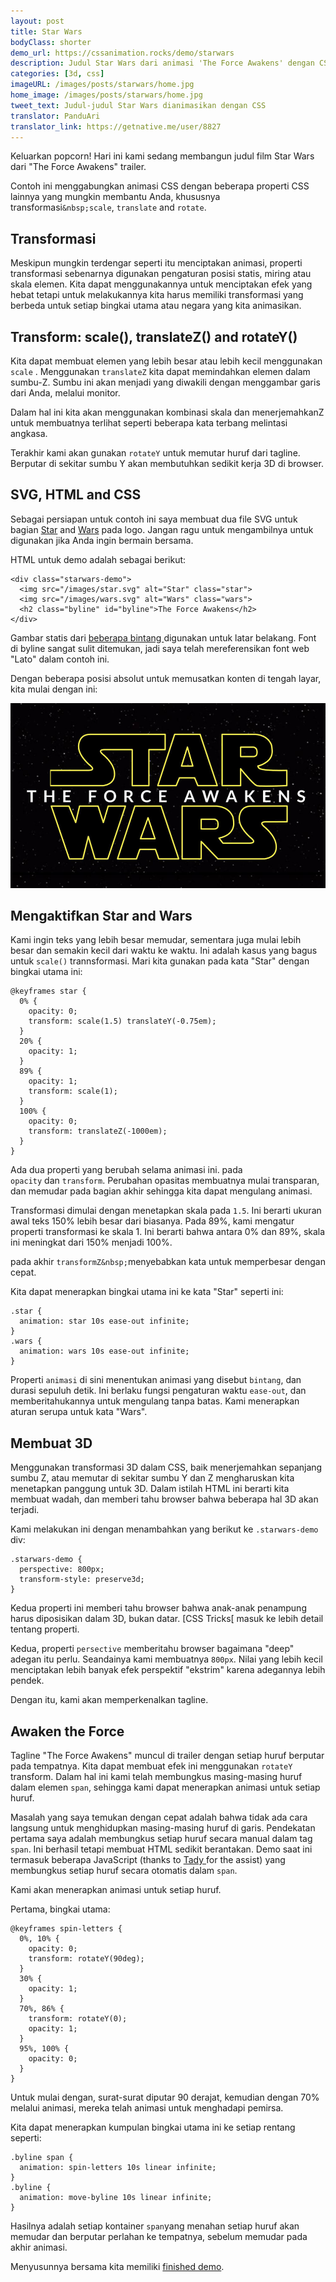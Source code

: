 ```yaml
---
layout: post
title: Star Wars
bodyClass: shorter
demo_url: https://cssanimation.rocks/demo/starwars
description: Judul Star Wars dari animasi 'The Force Awakens' dengan CSS
categories: [3d, css]
imageURL: /images/posts/starwars/home.jpg
home_image: /images/posts/starwars/home.jpg
tweet_text: Judul-judul Star Wars dianimasikan dengan CSS
translator: PanduAri
translator_link: https://getnative.me/user/8827
---
```


Keluarkan popcorn! Hari ini kami sedang membangun judul film Star Wars dari &quot;The Force Awakens&quot; trailer.

<p data-height="468" data-theme-id="12592" data-slug-hash="pJzwEw" data-default-tab="result" data-user="donovanh" class="codepen"></p>

Contoh ini menggabungkan animasi CSS dengan beberapa properti CSS lainnya yang mungkin membantu Anda, khususnya transformasi`&nbsp;scale`,&nbsp;`translate`&nbsp;and&nbsp;`rotate`.

## Transformasi

Meskipun mungkin terdengar seperti itu menciptakan animasi, properti transformasi sebenarnya digunakan pengaturan posisi statis, miring atau skala elemen. Kita dapat menggunakannya untuk menciptakan efek yang hebat tetapi untuk melakukannya kita harus memiliki transformasi yang berbeda untuk setiap bingkai utama atau negara yang kita animasikan.

## Transform: scale(), translateZ() and rotateY()

Kita dapat membuat elemen yang lebih besar atau lebih kecil menggunakan `scale` . Menggunakan&nbsp;`translateZ`&nbsp;kita dapat memindahkan elemen dalam sumbu-Z. Sumbu ini akan menjadi yang diwakili dengan menggambar garis dari Anda, melalui monitor.

Dalam hal ini kita akan menggunakan kombinasi skala dan menerjemahkanZ untuk membuatnya terlihat seperti beberapa kata terbang melintasi angkasa.

Terakhir kami akan gunakan&nbsp;`rotateY`&nbsp;untuk memutar huruf dari tagline. Berputar di sekitar sumbu Y akan membutuhkan sedikit kerja 3D di browser.

## SVG, HTML and CSS

Sebagai persiapan untuk contoh ini saya membuat dua file SVG untuk bagian [Star](/demo/starwars/images/star.svg) and [Wars](/demo/starwars/images/wars.svg) pada logo. Jangan ragu untuk mengambilnya untuk digunakan jika Anda ingin bermain bersama.

HTML untuk demo adalah sebagai berikut:

```
<div class="starwars-demo">
  <img src="/images/star.svg" alt="Star" class="star">
  <img src="/images/wars.svg" alt="Wars" class="wars">
  <h2 class="byline" id="byline">The Force Awakens</h2>
</div>
```

Gambar statis dari [beberapa bintang ](/demo/starwars/images/bg.jpg)digunakan untuk latar belakang. Font di byline sangat sulit ditemukan, jadi saya telah mereferensikan font web &quot;Lato&quot; dalam contoh ini.

Dengan beberapa posisi absolut untuk memusatkan konten di tengah layar, kita mulai dengan ini:

<img src="/images/posts/starwars/starwars.jpg" />

## Mengaktifkan&nbsp;Star and Wars

Kami ingin teks yang lebih besar memudar, sementara juga mulai lebih besar dan semakin kecil dari waktu ke waktu. Ini adalah kasus yang bagus untuk&nbsp;`scale()`&nbsp;trannsformasi. Mari kita gunakan pada kata&nbsp;&quot;Star&quot;&nbsp;dengan bingkai utama ini:

```
@keyframes star {
  0% {
    opacity: 0;
    transform: scale(1.5) translateY(-0.75em);
  }
  20% {
    opacity: 1;
  }
  89% {
    opacity: 1;
    transform: scale(1);
  }
  100% {
    opacity: 0;
    transform: translateZ(-1000em);
  }
}
```

Ada dua properti yang berubah selama animasi ini. pada `opacity`&nbsp;dan&nbsp;`transform`. Perubahan opasitas membuatnya mulai transparan, dan memudar pada bagian akhir sehingga kita dapat mengulang animasi.

Transformasi dimulai dengan menetapkan skala pada `1.5`. Ini berarti ukuran awal teks 150% lebih besar dari biasanya. Pada 89%, kami mengatur properti transformasi ke skala 1. Ini berarti bahwa antara 0% dan 89%, skala ini meningkat dari 150% menjadi 100%.

pada akhir&nbsp;`transformZ&nbsp;`menyebabkan kata untuk memperbesar dengan cepat.

Kita dapat menerapkan bingkai utama ini ke kata&nbsp;&quot;Star&quot;&nbsp;seperti ini:

```
.star {
  animation: star 10s ease-out infinite;
}
.wars {
  animation: wars 10s ease-out infinite;
}
```

Properti `animasi` di sini menentukan animasi yang disebut `bintang`, dan durasi sepuluh detik. Ini berlaku fungsi pengaturan waktu&nbsp;`ease-out`, dan memberitahukannya untuk mengulang tanpa batas. Kami menerapkan aturan serupa untuk kata &quot;Wars&quot;.

## Membuat 3D

Menggunakan transformasi 3D dalam CSS, baik menerjemahkan sepanjang sumbu Z, atau memutar di sekitar sumbu Y dan Z mengharuskan kita menetapkan panggung untuk 3D. Dalam istilah HTML ini berarti kita membuat wadah, dan memberi tahu browser bahwa beberapa hal 3D akan terjadi.

Kami melakukan ini dengan menambahkan yang berikut ke `.starwars-demo` div:

```
.starwars-demo {
  perspective: 800px;
  transform-style: preserve3d;
}
```

Kedua properti ini memberi tahu browser bahwa anak-anak penampung harus diposisikan dalam 3D, bukan datar. [CSS Tricks[&nbsp;masuk ke lebih detail tentang properti.

Kedua, properti&nbsp;`persective`&nbsp;memberitahu browser bagaimana &quot;deep&quot; adegan itu perlu. Seandainya kami membuatnya&nbsp;`800px`. Nilai yang lebih kecil menciptakan lebih banyak efek perspektif &quot;ekstrim&quot; karena adegannya lebih pendek.

Dengan itu, kami akan memperkenalkan tagline.

## Awaken the Force

Tagline &quot;The Force Awakens&quot; muncul di trailer dengan setiap huruf berputar pada tempatnya. Kita dapat membuat efek ini menggunakan `rotateY` transform. Dalam hal ini kami telah membungkus masing-masing huruf dalam elemen&nbsp;`span`, sehingga kami dapat menerapkan animasi untuk setiap huruf.

Masalah yang saya temukan dengan cepat adalah bahwa tidak ada cara langsung untuk menghidupkan masing-masing huruf di garis. Pendekatan pertama saya adalah membungkus setiap huruf secara manual dalam tag `span`. Ini berhasil tetapi membuat HTML sedikit berantakan. Demo saat ini termasuk beberapa JavaScript&nbsp;(thanks to&nbsp;[Tady&nbsp;](https://twitter.com/tadywankenobi)for the assist) yang membungkus setiap huruf secara otomatis dalam `span`.

Kami akan menerapkan animasi untuk setiap huruf.

Pertama, bingkai utama:

```
@keyframes spin-letters {
  0%, 10% {
    opacity: 0;
    transform: rotateY(90deg);
  }
  30% {
    opacity: 1;
  }
  70%, 86% {
    transform: rotateY(0);
    opacity: 1;
  }
  95%, 100% {
    opacity: 0;
  }
}
```

Untuk mulai dengan, surat-surat diputar 90 derajat, kemudian dengan 70% melalui animasi, mereka telah animasi untuk menghadapi pemirsa.

Kita dapat menerapkan kumpulan bingkai utama ini ke setiap rentang seperti:

```
.byline span {
  animation: spin-letters 10s linear infinite;
}
.byline {
  animation: move-byline 10s linear infinite;
}
```

Hasilnya adalah setiap kontainer `span`yang menahan setiap huruf akan memudar dan berputar perlahan ke tempatnya, sebelum memudar pada akhir animasi.

Menyusunnya bersama kita memiliki&nbsp;[finished demo](http://codepen.io/donovanh/pen/pJzwEw?editors=110).

<p data-height="468" data-theme-id="12592" data-slug-hash="pJzwEw" data-default-tab="result" data-user="donovanh" class="codepen">

<script async src="//assets.codepen.io/assets/embed/ei.js"></script>
